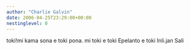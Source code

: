 ```yaml
---
author: "Charlie Galvin"
date: 2006-04-25T23:29:00+00:00
nestinglevel: 0
---
```

toki!mi kama sona e toki pona. mi toki e toki Epelanto e toki Inli.jan Sali